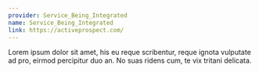 ```yaml
---
provider: Service_Being_Integrated
name: Service_Being_Integrated
link: https://activeprospect.com/
---
```

Lorem ipsum dolor sit amet, his eu reque scribentur, reque ignota vulputate ad pro, eirmod percipitur duo an. No suas ridens cum, te vix tritani delicata.
